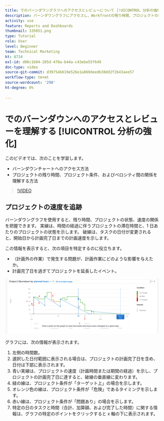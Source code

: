 ```yaml
---
title: でのバーンダウングラフへのアクセスとレビューについて [!UICONTROL 分析の強化]
description: バーンダウングラフにアクセスし、Workfrontの残り時間、プロジェクトの状態、プロジェクトの速度との関係を理解する方法を説明します。
activity: use
feature: Reports and Dashboards
thumbnail: 335051.png
type: Tutorial
role: User
level: Beginner
team: Technical Marketing
kt: 8734
exl-id: d06c1b04-205d-478a-b44a-c43ebe55f649
doc-type: video
source-git-commit: d39754b619e526e1a869deedb38dd2f2b43aee57
workflow-type: tm+mt
source-wordcount: '298'
ht-degree: 0%

---
```


# でのバーンダウンへのアクセスとレビューを理解する [!UICONTROL 分析の強化]

このビデオでは、次のことを学習します。

* バーンダウンチャートへのアクセス方法
* プロジェクトの残り時間、プロジェクト条件、およびベロシティ間の関係を理解する方法

>[!VIDEO](https://video.tv.adobe.com/v/335051/?quality=12)

## プロジェクトの速度を追跡

バーンダウングラフを使用すると、残り時間、プロジェクトの状態、速度の関係を把握できます。 実線は、時間の経過に伴うプロジェクトの滞在時間と、1 日あたりのプロジェクトの状態を示します。 破線は、タスクの日付が変更されると、開始日から計画完了日までの計画速度を示します。

この情報を表示すると、次の項目を特定するのに役立ちます。

* （計画外の作業）で発生する問題が、計画作業にどのような影響を与えたか。
* 計画完了日を過ぎてプロジェクトを延長したイベント。

![下の箇条書きで説明されている領域に番号が付いたバーンダウンチャートを示す画像](assets/section-2-9.png)

グラフには、次の情報が表示されます。

1. 左側の時間数。
1. 選択した日付範囲に表示される場合は、プロジェクトの計画完了日を含め、日付は下部に表示されます。
1. 青い実線は、プロジェクトの速度（計画時間または期間の経過）を示し、プロジェクトの計画完了日に達すると、破線の垂直線に変わります。
1. 緑の線は、プロジェクト条件が「ターゲット上」の場合を示します。
1. オレンジ色の線は、プロジェクト条件が「危険」であるタイミングを示します。
1. 赤い線は、プロジェクト条件が「問題あり」の場合を示します。
1. 特定の日のタスクと時間（合計、加算額、および完了した時間）に関する情報は、グラフの特定のポイントをクリックすると x 軸の下に表示されます。
